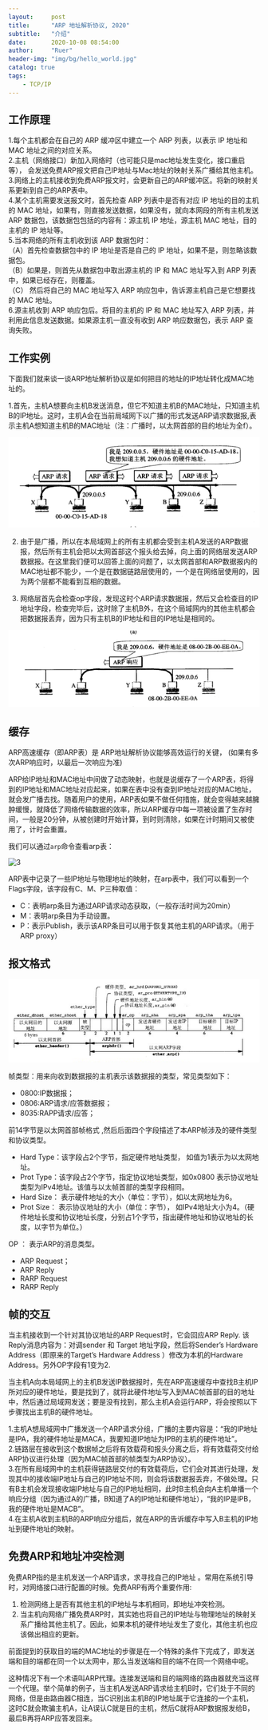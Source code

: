 ```yaml
---
layout:     post
title:      "ARP 地址解析协议, 2020"
subtitle:   "介绍"
date:       2020-10-08 08:54:00
author:     "Ruer"
header-img: "img/bg/hello_world.jpg"
catalog: true
tags:
    - TCP/IP
---
```


## 工作原理

1.每个主机都会在自己的 ARP 缓冲区中建立一个 ARP 列表，以表示 IP 地址和 MAC 地址之间的对应关系。  
2.主机（网络接口）新加入网络时（也可能只是mac地址发生变化，接口重启等）， 会发送免费ARP报文把自己IP地址与Mac地址的映射关系广播给其他主机。  
3.网络上的主机接收到免费ARP报文时，会更新自己的ARP缓冲区。将新的映射关系更新到自己的ARP表中。  
4.某个主机需要发送报文时，首先检查 ARP 列表中是否有对应 IP 地址的目的主机的 MAC 地址，如果有，则直接发送数据，如果没有，就向本网段的所有主机发送 ARP 数据包，该数据包包括的内容有：源主机 IP 地址，源主机 MAC 地址，目的主机的 IP 地址等。  
5.当本网络的所有主机收到该 ARP 数据包时：  
    （A）首先检查数据包中的 IP 地址是否是自己的 IP 地址，如果不是，则忽略该数据包。  
    （B）如果是，则首先从数据包中取出源主机的 IP 和 MAC 地址写入到 ARP 列表中，如果已经存在，则覆盖。  
    （C） 然后将自己的 MAC 地址写入 ARP 响应包中，告诉源主机自己是它想要找的 MAC 地址。  
6.源主机收到 ARP 响应包后。将目的主机的 IP 和 MAC 地址写入 ARP 列表，并利用此信息发送数据。如果源主机一直没有收到 ARP 响应数据包，表示 ARP 查询失败。  

## 工作实例

下面我们就来谈一谈ARP地址解析协议是如何把目的地址的IP地址转化成MAC地址的。 

1.首先，主机A想要向主机B发送消息，但它不知道主机B的MAC地址，只知道主机B的IP地址。这时，主机A会在当前局域网下以广播的形式发送ARP请求数据报,表示主机A想知道主机B的MAC地址（注：广播时，以太网首部的目的地址为全f）。 

![1](/img/TCP&IP/ARP广播.png)

2. 由于是广播，所以在本局域网上的所有主机都会受到主机A发送的ARP数据报，然后所有主机会把以太网首部这个报头给去掉，向上面的网络层发送ARP数据报。在这里我们便可以回答上面的问题了，以太网首部和ARP数据报内的MAC地址都不能少，一个是在数据链路层使用的，一个是在网络层使用的，因为两个层都不能看到互相的数据。 

3. 网络层首先会检查op字段，发现这时个ARP请求数据报，然后又会检查目的IP地址字段，检查完毕后，这时除了主机B外，在这个局域网内的其他主机都会把数据报丢弃，因为只有主机B的IP地址和目的IP地址是相同的。

![2](/img/TCP&IP/ARP应答.png)

## 缓存

ARP高速缓存（即ARP表）是 ARP地址解析协议能够高效运行的关键， (如果有多次ARP响应时，以最后一次响应为准)

ARP给IP地址和MAC地址中间做了动态映射，也就是说缓存了一个ARP表，将得到的IP地址和MAC地址对应起来，如果在表中没有查到IP地址对应的MAC地址，就会发广播去找。随着用户的使用，ARP表如果不做任何措施，就会变得越来越臃肿缓慢，就降低了网络传输数据的效率，所以ARP缓存中每一项被设置了生存时间，一般是20分钟，从被创建时开始计算，到时则清除，如果在计时期间又被使用了，计时会重置。

我们可以通过`arp`命令查看arp表： 

![3](/img/TCP&IP/ARP表.png)

ARP表中记录了一些IP地址与物理地址的映射，在arp表中，我们可以看到一个Flags字段，该字段有C、M、P三种取值： 

* C：表明arp条目为通过ARP请求动态获取，（一般存活时间为20min） 
* M：表明arp条目为手动设置。 
* P：表示Publish，表示该ARP条目可以用于恢复其他主机的ARP请求。（用于ARP proxy）

## 报文格式

![4](/img/TCP&IP/ARP报文格式.png)

帧类型：用来向收到数据报的主机表示该数据报的类型，常见类型如下： 
* 0800:IP数据报； 
* 0806:ARP请求/应答数据报； 
* 8035:RAPP请求/应答； 

前14字节是以太网首部帧格式 ,然后后面四个字段描述了本ARP帧涉及的硬件类型和协议类型。 
* Hard Type：该字段占2个字节，指定硬件地址类型， 如值为1表示为以太网地址。 
* Prot Type：该字段占2个字节，指定协议地址类型，如0x0800 表示协议地址类型为IPv4地址。该值与以太帧首部的类型字段相同。 
* Hard Size： 表示硬件地址的大小（单位：字节），如以太网地址为6。
* Prot Size： 表示协议地址的大小（单位：字节）， 如IPv4地址大小为4。（硬件地址长度和协议地址长度，分别占1个字节，指出硬件地址和协议地址的长度，以字节为单位。）

OP ： 表示ARP的消息类型。 
* ARP Request； 
* ARP Reply 
* RARP Request 
* RARP Reply

## 帧的交互

当主机接收到一个针对其协议地址的ARP Request时，它会回应ARP Reply. 该Reply消息内容为：对调sender 和 Target 地址字段，然后将Sender’s Hardware Address（即原来的Target’s Hardware Address ）修改为本机的Hardware Address。另外OP字段有1变为2.

当主机A向本局域网上的主机B发送IP数据报时，先在ARP高速缓存中查找B主机IP所对应的硬件地址，要是找到了，就将此硬件地址写入到MAC帧首部的目的地址中，然后通过局域网发送；要是没有找到，那么主机A会运行ARP，将会按照以下步骤找出主机B的硬件地址。

1.主机A想局域网中广播发送一个ARP请求分组，广播的主要内容是：“我的IP地址是IPA，我的硬件地址是MACA，我要知道IP地址为IPB的主机的硬件地址”。  
2.链路层在接收到这个数据帧之后将有效载荷和报头分离之后，将有效载荷交付给ARP协议进行处理（因为MAC帧首部的帧类型为ARP协议）。  
3.在所有局域网中的主机获得链路层交付的有效载荷后，它们会对其进行处理，发现其中的接收端IP地址与自己的IP地址不同，则会将该数据报丢弃，不做处理。只有B主机会发现接收端IP地址与自己的IP地址相同，此时B主机会向A主机单播一个响应分组（因为通过A的广播，B知道了A的IP地址和硬件地址），“我的IP是IPB，我的硬件地址是MACB”。  
4.在主机A收到主机B的ARP响应分组后，就在ARP的告诉缓存中写入B主机的IP地址到硬件地址的映射。  

## 免费ARP和地址冲突检测

免费ARP指的是主机发送一个ARP请求，求寻找自己的IP地址 。常用在系统引导时，对网络接口进行配置的时候。免费ARP有两个重要作用:

1. 检测网络上是否有其他主机的IP地址与本机相同，即地址冲突检测。 
2. 当主机向网络广播免费ARP时，其实她也将自己的IP地址与物理地址的映射关系广播给其他主机了。因此，如果本机的硬件地址发生了变化，其他主机也应该做出相应的更新。

前面提到的获取目的端的MAC地址的步骤是在一个特殊的条件下完成了，即发送端和目的端都在同一个以太网中，那么当发送端和目的端不在同一个网络中呢。

这种情况下有一个术语叫ARP代理。连接发送端和目的端网络的路由器就充当这样一个代理。举个简单的例子，当主机A发送ARP请求给主机B时，它们处于不同的网络，但是由路由器C相连，当C识别出主机B的IP地址属于它连接的一个主机，这时C就会欺骗主机A，让A误认C就是目的主机，然后C就将ARP数据报发给B，最后B再将ARP应答发回来。

